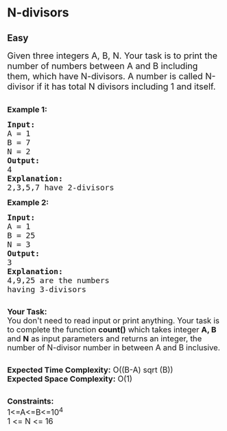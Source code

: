 # N-divisors
## Easy
<div class="problems_problem_content__Xm_eO"><p><span style="font-size:20px">Given three integers A, B, N. Your task is to print the number of numbers between A and B including them,&nbsp;which have N-divisors. A number is called N-divisor if it has total N divisors including 1 and itself.</span><br>
&nbsp;</p>

<p><span style="font-size:18px"><strong>Example 1:</strong></span></p>

<pre><span style="font-size:18px"><strong>Input:</strong>
A = 1
B = 7
N = 2
<strong>Output:</strong>
4
<strong>Explanation:</strong>
2,3,5,7 have 2-divisors</span></pre>

<p><span style="font-size:18px"><strong>Example 2:</strong></span></p>

<pre><span style="font-size:18px"><strong>Input:</strong>
A = 1
B = 25
N = 3
<strong>Output:</strong>
3
<strong>Explanation:</strong>
4,9,25 are the numbers
having 3-divisors
</span></pre>

<p><br>
<span style="font-size:18px"><strong>Your Task:</strong><br>
You don't need to read input or print anything. Your task is to complete the function <strong>count()</strong>&nbsp;which takes&nbsp;integer <strong>A, B </strong>and&nbsp;<strong>N</strong>&nbsp;as input parameters and returns an integer, the number of N-divisor number in between A and B inclusive.</span><br>
&nbsp;</p>

<p><span style="font-size:18px"><strong>Expected Time Complexity:</strong> O((B-A) sqrt (B))<br>
<strong>Expected Space Complexity:</strong> O(1)</span><br>
&nbsp;</p>

<p><span style="font-size:18px"><strong>Constraints:</strong><br>
1&lt;=A&lt;=B&lt;=10<sup>4</sup><br>
1 &lt;= N &lt;= 16</span></p>
</div>